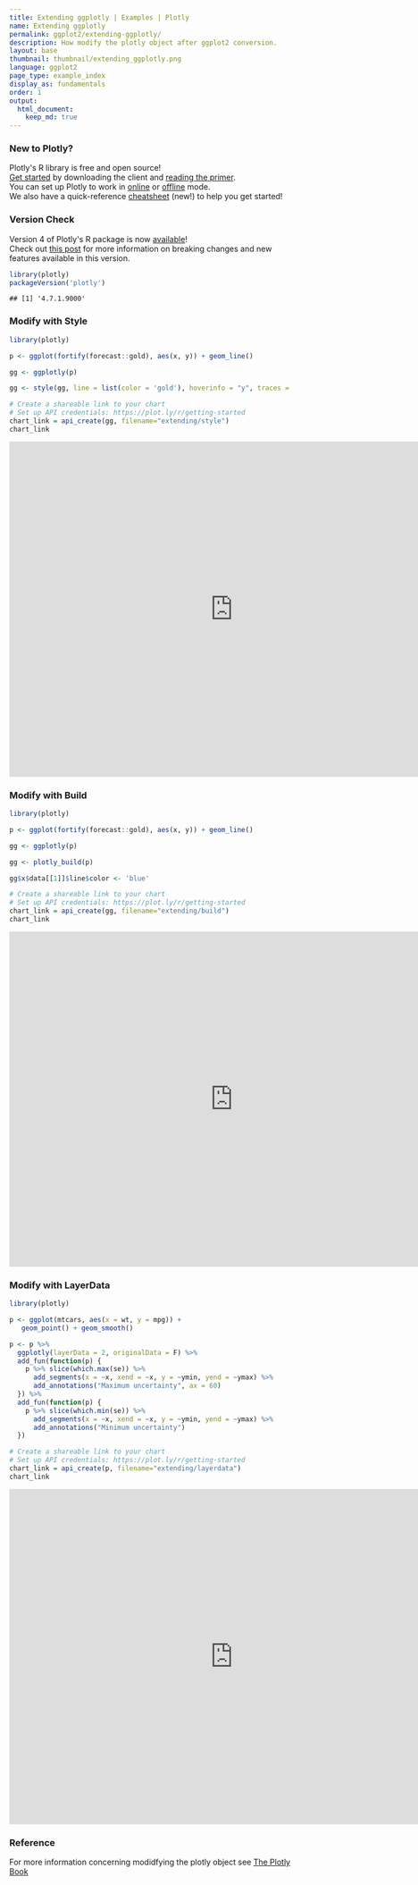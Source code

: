```yaml
---
title: Extending ggplotly | Examples | Plotly
name: Extending ggplotly
permalink: ggplot2/extending-ggplotly/
description: How modify the plotly object after ggplot2 conversion.
layout: base
thumbnail: thumbnail/extending_ggplotly.png
language: ggplot2
page_type: example_index
display_as: fundamentals
order: 1
output:
  html_document:
    keep_md: true
---
```




### New to Plotly?

Plotly's R library is free and open source!<br>
[Get started](https://plot.ly/r/getting-started/) by downloading the client and [reading the primer](https://plot.ly/r/getting-started/).<br>
You can set up Plotly to work in [online](https://plot.ly/r/getting-started/#hosting-graphs-in-your-online-plotly-account) or [offline](https://plot.ly/r/offline/) mode.<br>
We also have a quick-reference [cheatsheet](https://images.plot.ly/plotly-documentation/images/r_cheat_sheet.pdf) (new!) to help you get started!

### Version Check

Version 4 of Plotly's R package is now [available](https://plot.ly/r/getting-started/#installation)!<br>
Check out [this post](http://moderndata.plot.ly/upgrading-to-plotly-4-0-and-above/) for more information on breaking changes and new features available in this version.


```r
library(plotly)
packageVersion('plotly')
```

```
## [1] '4.7.1.9000'
```

### Modify with Style


```r
library(plotly)

p <- ggplot(fortify(forecast::gold), aes(x, y)) + geom_line()

gg <- ggplotly(p)

gg <- style(gg, line = list(color = 'gold'), hoverinfo = "y", traces = 1)

# Create a shareable link to your chart
# Set up API credentials: https://plot.ly/r/getting-started
chart_link = api_create(gg, filename="extending/style")
chart_link
```

<iframe src="https://plot.ly/~RPlotBot/5187.embed" width="800" height="600" id="igraph" scrolling="no" seamless="seamless" frameBorder="0"> </iframe>

### Modify with Build


```r
library(plotly)

p <- ggplot(fortify(forecast::gold), aes(x, y)) + geom_line()

gg <- ggplotly(p)

gg <- plotly_build(p)

gg$x$data[[1]]$line$color <- 'blue'

# Create a shareable link to your chart
# Set up API credentials: https://plot.ly/r/getting-started
chart_link = api_create(gg, filename="extending/build")
chart_link
```

<iframe src="https://plot.ly/~RPlotBot/5189.embed" width="800" height="600" id="igraph" scrolling="no" seamless="seamless" frameBorder="0"> </iframe>

### Modify with LayerData


```r
library(plotly)

p <- ggplot(mtcars, aes(x = wt, y = mpg)) +
   geom_point() + geom_smooth()

p <- p %>%
  ggplotly(layerData = 2, originalData = F) %>%
  add_fun(function(p) {
    p %>% slice(which.max(se)) %>%
      add_segments(x = ~x, xend = ~x, y = ~ymin, yend = ~ymax) %>%
      add_annotations("Maximum uncertainty", ax = 60)
  }) %>%
  add_fun(function(p) {
    p %>% slice(which.min(se)) %>%
      add_segments(x = ~x, xend = ~x, y = ~ymin, yend = ~ymax) %>%
      add_annotations("Minimum uncertainty")
  })

# Create a shareable link to your chart
# Set up API credentials: https://plot.ly/r/getting-started
chart_link = api_create(p, filename="extending/layerdata")
chart_link
```

<iframe src="https://plot.ly/~RPlotBot/5191.embed" width="800" height="600" id="igraph" scrolling="no" seamless="seamless" frameBorder="0"> </iframe>

### Reference
For more information concerning modidfying the plotly object see [The Plotly Book](https://plotly-book.cpsievert.me/extending-ggplotly.html)
